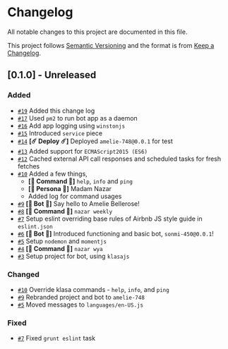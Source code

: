 # Changelog

All notable changes to this project are documented in this file.

This project follows [Semantic Versioning](https://semver.org/spec/v2.0.0.html) and the format is from [Keep a Changelog](https://keepachangelog.com/en/1.0.0/).

## [0.1.0] - Unreleased

### Added
- [`#19`](https://github.com/wizvishak/amelie-748/pull/19) Added this change log
- [`#17`](https://github.com/wizvishak/amelie-748/pull/17) Used `pm2` to run bot app as a daemon 
- [`#16`](https://github.com/wizvishak/amelie-748/pull/16) Add app logging using `winstonjs`  
- [`#15`](https://github.com/wizvishak/amelie-748/pull/15) Introduced `service` piece
- [`#14`](https://github.com/wizvishak/amelie-748/pull/14) **[:comet: Deploy :comet:]** Deployed `amelie-748@0.0.1` for test
- [`#13`](https://github.com/wizvishak/amelie-748/pull/13) Added support for `ECMAScript2015 (ES6)`
- [`#12`](https://github.com/wizvishak/amelie-748/pull/12) Cached external API call responses and scheduled tasks for fresh fetches
- [`#10`](https://github.com/wizvishak/amelie-748/pull/10) Added a few things,
  - **[:tada: Command :tada:]** `help`, `info` and `ping`
  - **[:woman: Persona :woman:]** Madam Nazar
  - Added log for command usages
- [`#9`](https://github.com/wizvishak/amelie-748/pull/9) **[:gift: Bot :gift:]** Say hello to Amelie Bellerose!
- [`#8`](https://github.com/wizvishak/amelie-748/pull/8) **[:tada: Command :tada:]** `nazar weekly`
- [`#7`](https://github.com/wizvishak/amelie-748/pull/7) Setup eslint overriding base rules of Airbnb JS style guide in `eslint.json`
- [`#6`](https://github.com/wizvishak/amelie-748/pull/6) **[:gift: Bot :gift:]** Introduced functioning and basic bot, `sonmi-450@0.0.1`!
- [`#5`](https://github.com/wizvishak/amelie-748/pull/5) Setup `nodemon` and `momentjs`
- [`#4`](https://github.com/wizvishak/amelie-748/pull/4) **[:tada: Command :tada:]** `nazar wya`
- [`#3`](https://github.com/wizvishak/amelie-748/pull/3) Setup project for bot, using `klasajs`

### Changed
- [`#10`](https://github.com/wizvishak/amelie-748/pull/10) Override klasa commands - `help`, `info`, and `ping`
- [`#9`](https://github.com/wizvishak/amelie-748/pull/9) Rebranded project and bot to `amelie-748`
- [`#5`](https://github.com/wizvishak/amelie-748/pull/5) Moved messages to `languages/en-US.js`

### Fixed
- [`#7`](https://github.com/wizvishak/amelie-748/pull/7) Fixed `grunt eslint` task
